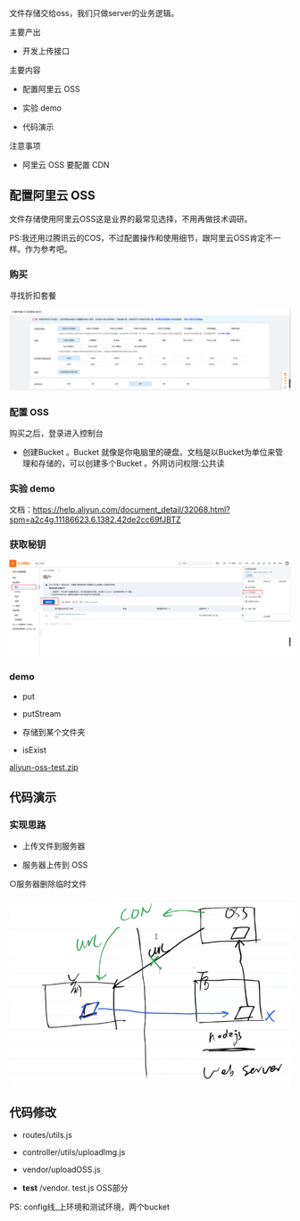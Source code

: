 文件存储交给oss，我们只做server的业务逻辑。

主要产出

- 开发上传接口

主要内容

- 配置阿里云 OSS

- 实验 demo

- 代码演示

注意事项

- 阿里云 OSS 要配置 CDN

##  配置阿里云 OSS 

文件存储使用阿里云OSS这是业界的最常见选择，不用再做技术调研。

PS:我还用过腾讯云的COS，不过配置操作和使用细节，跟阿里云OSS肯定不一样。作为参考吧。

###  购买 

寻找折扣套餐

![image.png](image/1632383949568-a93ae593-4987-48b0-b414-6390393a26a9-16535525539056.png)



###  配置 OSS 

购买之后，登录进入控制台

- 创建Bucket 。Bucket 就像是你电脑里的硬盘。文档是以Bucket为单位来管理和存储的，可以创建多个Bucket 。外网访问权限:公共读

###  实验 demo 

文档：https://help.aliyun.com/document_detail/32068.html?spm=a2c4g.11186623.6.1382.42de2cc69fJBTZ

###  获取秘钥 

![image.png](image/1632384848066-ecab41ad-ef26-4ade-b8d4-9f92b363ea56-16535525539068.png)

###  demo 

- put

- putStream

- 存储到某个文件夹

- isExist

[aliyun-oss-test.zip](https://lark-assets-prod-aliyun.oss-cn-hangzhou.aliyuncs.com/yuque/0/2021/zip/243804/1632448128839-5b018677-7421-46e2-be4d-22cb61fc62c4.zip?OSSAccessKeyId=LTAI4GGhPJmQ4HWCmhDAn4F5&Expires=1653554490&Signature=Y7WhWv1piCgbbVKuDip4ckXyl4M%3D&response-content-disposition=attachment%3Bfilename*%3DUTF-8%27%27aliyun-oss-test.zip)



##  代码演示 

###  实现思路 

- 上传文件到服务器

- 服务器上传到 OSS

○服务器删除临时文件

![image.png](image/1632449913111-4684b9a5-09f9-44f5-81b9-6ff38bd4f62c-165355255390610.png)



##  代码修改 

- routes/utils.js

- controller/utils/uploadlmg.js

- vendor/uploadOSS.js

- __test__ /vendor. test.js OSS部分

PS: config线_上环境和测试环境，两个bucket